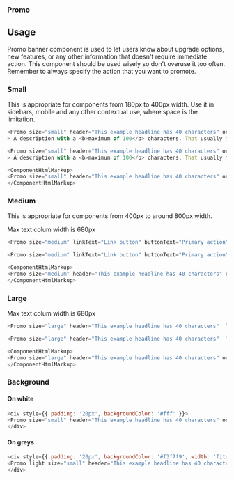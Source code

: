 ### Promo

## Usage

Promo banner component is used to let users know about upgrade options, new features, or any other information that doesn't require immediate action. This component should be used wisely so don't overuse it too often. Remember to always specify the action that you want to promote.

### Small

This is appropriate for components from 180px to 400px width. Use it in sidebars, mobile and any other contextual use, where space is the limitation.

```js
<Promo size="small" header="This example headline has 40 characters" onClose={()=>window.alert('close')} linkText="Link button" buttonText="Primary action"   img="https://via.placeholder.com/100"
> A description with a <b>maximum of 100</b> characters. That usually means only one or two sentences. </Promo>
```

```js
<Promo size="small" header="This example headline has 40 characters" onClose={()=>window.alert('close')} linkText="Link button" buttonText="Primary action"
> A description with a <b>maximum of 100</b> characters. That usually means only one or two sentences. </Promo>
```

```js noeditor
<ComponentHtmlMarkup>
<Promo size="small" header="This example headline has 40 characters" onClose={()=>window.alert('close')}> A description with a <b>maximum of 100</b> characters. That usually means only one or two sentences. </Promo>
</ComponentHtmlMarkup>
```

### Medium

This is appropriate for components from 400px to around 800px width.

Max text colum width is 680px

```js
<Promo size="medium" linkText="Link button" buttonText="Primary action" header="This example headline has 40 characters" onClose={()=>window.alert('close')} img="https://via.placeholder.com/100"> A description with a <b>maximum of 100</b> characters. That usually means only one or two sentences. </Promo>
```

```js
<Promo size="medium" linkText="Link button" buttonText="Primary action" header="This example headline has 40 characters" onClose={()=>window.alert('close')} > A description with a <b>maximum of 100</b> characters. That usually means only one or two sentences. </Promo>
```

```js noeditor
<ComponentHtmlMarkup>
<Promo size="medium" header="This example headline has 40 characters" onClose={()=>window.alert('close')}> A description with a <b>maximum of 100</b> characters. That usually means only one or two sentences. </Promo>
</ComponentHtmlMarkup>
```

### Large

Max text colum width is 680px

```js
<Promo size="large" header="This example headline has 40 characters"  linkText="Link button" buttonText="Primary action" onClose={()=>window.alert('close')} img="https://via.placeholder.com/100"> A description with a <b>maximum of 100</b> characters. That usually means only one or two sentences. </Promo>
```

```js
<Promo size="large" header="This example headline has 40 characters"  linkText="Link button" buttonText="Primary action" onClose={()=>window.alert('close')}> A description with a <b>maximum of 100</b> characters. That usually means only one or two sentences. </Promo>
```

```js noeditor
<ComponentHtmlMarkup>
<Promo size="large" header="This example headline has 40 characters" onClose={()=>window.alert('close')}> A description with a <b>maximum of 100</b> characters. That usually means only one or two sentences. </Promo>
</ComponentHtmlMarkup>
```

### Background

#### On white
```js
<div style={{ padding: '20px', backgroundColor: '#fff' }}>
<Promo size="small" header="This example headline has 40 characters" onClose={()=>window.alert('close')} linkText="Link button" buttonText="Primary action"> A description with a <b>maximum of 100</b> characters. That usually means only one or two sentences. </Promo>
</div>
```
#### On greys
```js
<div style={{ padding: '20px', backgroundColor: '#f3f7f9', width: 'fit-content' }}>
<Promo light size="small" header="This example headline has 40 characters" onClose={()=>window.alert('close')} linkText="Link button" buttonText="Primary action"> A description with a <b>maximum of 100</b> characters. That usually means only one or two sentences. </Promo>
</div>
```